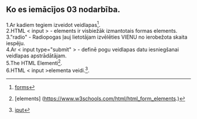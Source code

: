 ## Ko es iemācījos 03 nodarbība.  
1.Ar kadiem tegiem izveidot veidlapas[^1].  
2.HTML <  input > - elements ir visbiežāk izmantotais formas elements.  
3."radio" - Radiopogas ļauj lietotājam izvēlēties VIENU no ierobežota skaita iespēju.  
4.Ar < input type="submit" >  - definē pogu veidlapas datu iesniegšanai veidlapas apstrādātājam.  
5.The HTML Elementi[^2].  
6.HTML <  input >elementa veidi.[^3]. 





[^1]: [forms](https://www.w3schools.com/html/html_forms.asp)  
[^2]: [elements] (https://www.w3schools.com/html/html_form_elements.)  
[^3]: [iput](https://www.w3schools.com/html/html_form_input_types.asp)